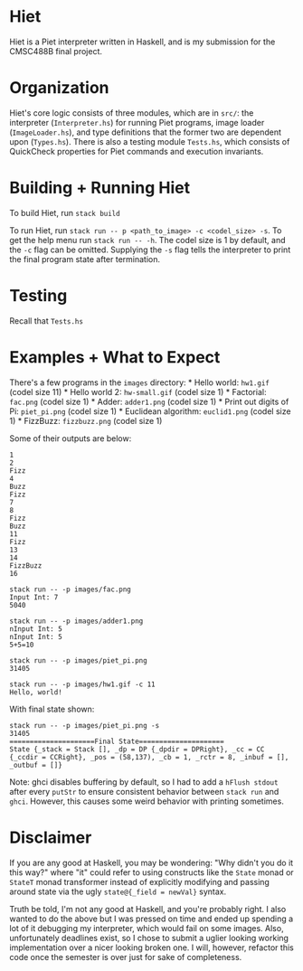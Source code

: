 # Hiet

Hiet is a Piet interpreter written in Haskell, and is my submission for the CMSC488B final project.

# Organization

Hiet's core logic consists of three modules, which are in `src/`: the interpreter (`Interpreter.hs`) for running Piet programs, image loader (`ImageLoader.hs`), and type definitions that the former two are dependent upon (`Types.hs`).  There is also a testing module `Tests.hs`, which consists of QuickCheck properties for Piet commands and execution invariants.

# Building + Running Hiet

To build Hiet, run `stack build`

To run Hiet, run `stack run -- p <path_to_image> -c <codel_size> -s`. To get the help menu run `stack run -- -h`.  The codel size is 1 by default, and the `-c` flag can be omitted.  Supplying the `-s` flag tells the interpreter to print the final program state after termination.

# Testing

Recall that `Tests.hs` 

# Examples + What to Expect

There's a few programs in the `images` directory:
    * Hello world: `hw1.gif` (codel size 11)
    * Hello world 2: `hw-small.gif` (codel size 1)
    * Factorial: `fac.png` (codel size 1)
    * Adder: `adder1.png` (codel size 1)
    * Print out digits of Pi: `piet_pi.png` (codel size 1)
    * Euclidean algorithm: `euclid1.png` (codel size 1)
    * FizzBuzz: `fizzbuzz.png` (codel size 1)

Some of their outputs are below:

```stack run -- -p images/fizzbuzz.png 
1
2
Fizz
4
Buzz
Fizz
7
8
Fizz
Buzz
11
Fizz
13
14
FizzBuzz
16
```

```
stack run -- -p images/fac.png 
Input Int: 7
5040
```

```
stack run -- -p images/adder1.png 
nInput Int: 5
nInput Int: 5
5+5=10
```

```
stack run -- -p images/piet_pi.png 
31405
```

```
stack run -- -p images/hw1.gif -c 11
Hello, world!
```

With final state shown:
```
stack run -- -p images/piet_pi.png -s
31405
=====================Final State=====================
State {_stack = Stack [], _dp = DP {_dpdir = DPRight}, _cc = CC {_ccdir = CCRight}, _pos = (58,137), _cb = 1, _rctr = 8, _inbuf = [], _outbuf = []}
```



Note: ghci disables buffering by default, so I had to add a `hFlush stdout` after every `putStr` to ensure consistent behavior between `stack run` and `ghci`.  However, this causes some weird behavior with printing sometimes.

# Disclaimer

If you are any good at Haskell, you may be wondering: "Why didn't you do it this way?" where "it" could refer to using constructs like the `State` monad or `StateT` monad transformer instead of explicitly modifying and passing around state via the ugly `state@{_field = newVal}` syntax.

Truth be told, I'm not any good at Haskell, and you're probably right.  I also wanted to do the above but I was pressed on time and ended up spending a lot of it debugging my interpreter, which would fail on some images. Also, unfortunately deadlines exist, so I chose to submit a uglier looking working implementation over a nicer looking broken one.  I will, however, refactor this code once the semester is over just for sake of completeness.  